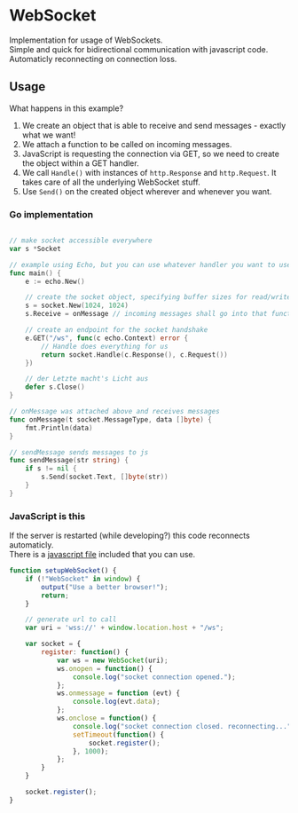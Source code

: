 # WebSocket
Implementation for usage of WebSockets.<br>
Simple and quick for bidirectional communication with javascript code.<br>
Automaticly reconnecting on connection loss.

## Usage
What happens in this example?
1. We create an object that is able to receive and send messages - exactly what we want!
2. We attach a function to be called on incoming messages.
3. JavaScript is requesting the connection via GET, so we need to create the object within a GET handler.
4. We call `Handle()` with instances of `http.Response` and `http.Request`. It takes care of all the underlying WebSocket stuff.
5. Use `Send()` on the created object wherever and whenever you want.

### Go implementation
```go

// make socket accessible everywhere
var s *Socket

// example using Echo, but you can use whatever handler you want to use
func main() {
    e := echo.New()

    // create the socket object, specifying buffer sizes for read/write
    s = socket.New(1024, 1024)
    s.Receive = onMessage // incoming messages shall go into that function

    // create an endpoint for the socket handshake
    e.GET("/ws", func(c echo.Context) error {
        // Handle does everything for us
        return socket.Handle(c.Response(), c.Request())
    })

    // der Letzte macht's Licht aus
    defer s.Close()
}

// onMessage was attached above and receives messages
func onMessage(t socket.MessageType, data []byte) {
    fmt.Println(data)
}

// sendMessage sends messages to js
func sendMessage(str string) {
    if s != nil {
		s.Send(socket.Text, []byte(str))
    }
}
```

### JavaScript is this
If the server is restarted (while developing?) this code reconnects automaticly.<br>
There is a [javascript file](websocket.js) included that you can use.

```js
function setupWebSocket() {
    if (!"WebSocket" in window) {
        output("Use a better browser!");
        return;
    }

    // generate url to call
    var uri = 'wss://' + window.location.host + "/ws";

    var socket = {
        register: function() {
            var ws = new WebSocket(uri);
            ws.onopen = function() {
                console.log("socket connection opened.");
            };
            ws.onmessage = function (evt) {
                console.log(evt.data);
            };
            ws.onclose = function() {
                console.log("socket connection closed. reconnecting...");
                setTimeout(function() {
                    socket.register();
                }, 1000);
            };
        }
    }

    socket.register();
}
```